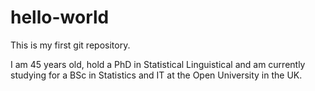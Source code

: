 # hello-world
This is my first git repository.

I am 45 years old, hold a PhD in Statistical Linguistical and am currently studying for a BSc in Statistics and IT at the
Open University in the UK.

